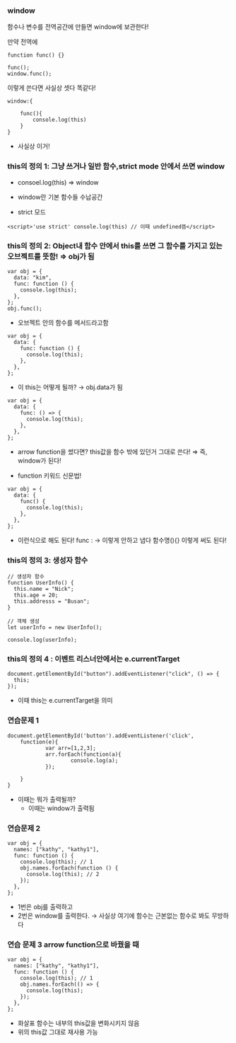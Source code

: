 ### window

함수나 변수를 전역공간에 만들면 window에 보관한다!

만약 전역에

```tsx
function func() {}

func();
window.func();
```

이렇게 쓴다면 사실상 셋다 똑같다!

```tsx
window:{

	func(){
		console.log(this)
	}
}
```

- 사실상 이거!

### this의 정의 1: 그냥 쓰거나 일반 함수,strict mode 안에서 쓰면 window

- consoel.log(this) ⇒ window
- window란 기본 함수들 수납공간

- strict 모드

```tsx
<script>'use strict' console.log(this) // 이때 undefined뜸</script>
```

### this의 정의 2: Object내 함수 안에서 this를 쓰면 그 함수를 가지고 있는 오브젝트를 뜻함! ⇒ obj가 됨

```tsx
var obj = {
  data: "kim",
  func: function () {
    console.log(this);
  },
};
obj.func();
```

- 오브젝트 안의 함수를 메서드라고함

```tsx
var obj = {
  data: {
    func: function () {
      console.log(this);
    },
  },
};
```

- 이 this는 어떻게 될까? → obj.data가 됨

```tsx
var obj = {
  data: {
    func: () => {
      console.log(this);
    },
  },
};
```

- arrow function을 썼다면? this값을 함수 밖에 있던거 그대로 쓴다! ⇒ 즉, window가 된다!

- function 키워드 신문법!

```tsx
var obj = {
  data: {
    func() {
      console.log(this);
    },
  },
};
```

- 이런식으로 해도 된다! func : → 이렇게 안하고 냅다 함수명(){} 이렇게 써도 된다!

### this의 정의 3: 생성자 함수

```tsx
// 생성자 함수
function UserInfo() {
  this.name = "Nick";
  this.age = 20;
  this.addresss = "Busan";
}

// 객체 생성
let userInfo = new UserInfo();

console.log(userInfo);
```

### this의 정의 4 : 이벤트 리스너안에서는 e.currentTarget

```tsx
document.getElementById("button").addEventListener("click", () => {
  this;
});
```

- 이때 this는 e.currentTarget을 의미

### 연습문제 1

```tsx
document.getElementById('button').addEventListener('click',
	function(e){
			var arr=[1,2,3];
			arr.forEach(function(a){
					console.log(a);
			});

	}
}
```

- 이때는 뭐가 출력될까?
  - 이때는 window가 출력됨

### 연습문제 2

```tsx
var obj = {
  names: ["kathy", "kathy1"],
  func: function () {
    console.log(this); // 1
    obj.names.forEach(function () {
      console.log(this); // 2
    });
  },
};
```

- 1번은 obj를 출력하고
- 2번은 window를 출력한다. → 사실상 여기에 함수는 근본없는 함수로 봐도 무방하다

### 연습 문제 3 arrow function으로 바꿨을 때

```tsx
var obj = {
  names: ["kathy", "kathy1"],
  func: function () {
    console.log(this); // 1
    obj.names.forEach(() => {
      console.log(this);
    });
  },
};
```

- 화살표 함수는 내부의 this값을 변화시키지 않음
- 위의 this값 그대로 재사용 가능

